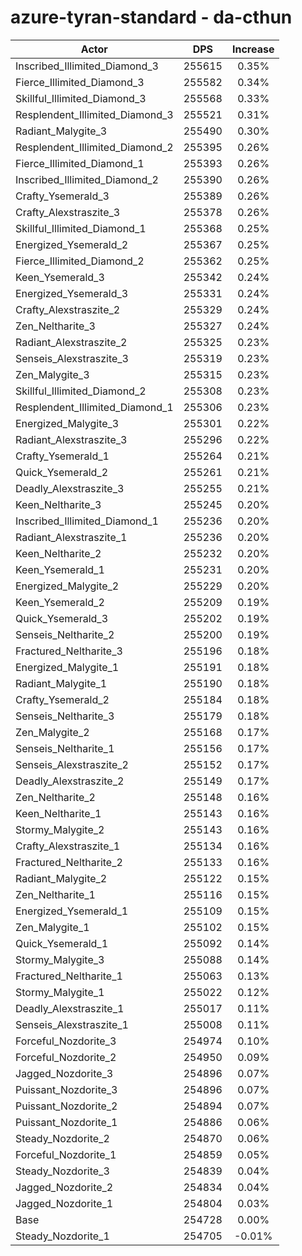 # azure-tyran-standard - da-cthun
| Actor | DPS | Increase |
|---|:---:|:---:|
|Inscribed_Illimited_Diamond_3|255615|0.35%|
|Fierce_Illimited_Diamond_3|255582|0.34%|
|Skillful_Illimited_Diamond_3|255568|0.33%|
|Resplendent_Illimited_Diamond_3|255521|0.31%|
|Radiant_Malygite_3|255490|0.30%|
|Resplendent_Illimited_Diamond_2|255395|0.26%|
|Fierce_Illimited_Diamond_1|255393|0.26%|
|Inscribed_Illimited_Diamond_2|255390|0.26%|
|Crafty_Ysemerald_3|255389|0.26%|
|Crafty_Alexstraszite_3|255378|0.26%|
|Skillful_Illimited_Diamond_1|255368|0.25%|
|Energized_Ysemerald_2|255367|0.25%|
|Fierce_Illimited_Diamond_2|255362|0.25%|
|Keen_Ysemerald_3|255342|0.24%|
|Energized_Ysemerald_3|255331|0.24%|
|Crafty_Alexstraszite_2|255329|0.24%|
|Zen_Neltharite_3|255327|0.24%|
|Radiant_Alexstraszite_2|255325|0.23%|
|Senseis_Alexstraszite_3|255319|0.23%|
|Zen_Malygite_3|255315|0.23%|
|Skillful_Illimited_Diamond_2|255308|0.23%|
|Resplendent_Illimited_Diamond_1|255306|0.23%|
|Energized_Malygite_3|255301|0.22%|
|Radiant_Alexstraszite_3|255296|0.22%|
|Crafty_Ysemerald_1|255264|0.21%|
|Quick_Ysemerald_2|255261|0.21%|
|Deadly_Alexstraszite_3|255255|0.21%|
|Keen_Neltharite_3|255245|0.20%|
|Inscribed_Illimited_Diamond_1|255236|0.20%|
|Radiant_Alexstraszite_1|255236|0.20%|
|Keen_Neltharite_2|255232|0.20%|
|Keen_Ysemerald_1|255231|0.20%|
|Energized_Malygite_2|255229|0.20%|
|Keen_Ysemerald_2|255209|0.19%|
|Quick_Ysemerald_3|255202|0.19%|
|Senseis_Neltharite_2|255200|0.19%|
|Fractured_Neltharite_3|255196|0.18%|
|Energized_Malygite_1|255191|0.18%|
|Radiant_Malygite_1|255190|0.18%|
|Crafty_Ysemerald_2|255184|0.18%|
|Senseis_Neltharite_3|255179|0.18%|
|Zen_Malygite_2|255168|0.17%|
|Senseis_Neltharite_1|255156|0.17%|
|Senseis_Alexstraszite_2|255152|0.17%|
|Deadly_Alexstraszite_2|255149|0.17%|
|Zen_Neltharite_2|255148|0.16%|
|Keen_Neltharite_1|255143|0.16%|
|Stormy_Malygite_2|255143|0.16%|
|Crafty_Alexstraszite_1|255134|0.16%|
|Fractured_Neltharite_2|255133|0.16%|
|Radiant_Malygite_2|255122|0.15%|
|Zen_Neltharite_1|255116|0.15%|
|Energized_Ysemerald_1|255109|0.15%|
|Zen_Malygite_1|255102|0.15%|
|Quick_Ysemerald_1|255092|0.14%|
|Stormy_Malygite_3|255088|0.14%|
|Fractured_Neltharite_1|255063|0.13%|
|Stormy_Malygite_1|255022|0.12%|
|Deadly_Alexstraszite_1|255017|0.11%|
|Senseis_Alexstraszite_1|255008|0.11%|
|Forceful_Nozdorite_3|254974|0.10%|
|Forceful_Nozdorite_2|254950|0.09%|
|Jagged_Nozdorite_3|254896|0.07%|
|Puissant_Nozdorite_3|254896|0.07%|
|Puissant_Nozdorite_2|254894|0.07%|
|Puissant_Nozdorite_1|254886|0.06%|
|Steady_Nozdorite_2|254870|0.06%|
|Forceful_Nozdorite_1|254859|0.05%|
|Steady_Nozdorite_3|254839|0.04%|
|Jagged_Nozdorite_2|254834|0.04%|
|Jagged_Nozdorite_1|254804|0.03%|
|Base|254728|0.00%|
|Steady_Nozdorite_1|254705|-0.01%|
